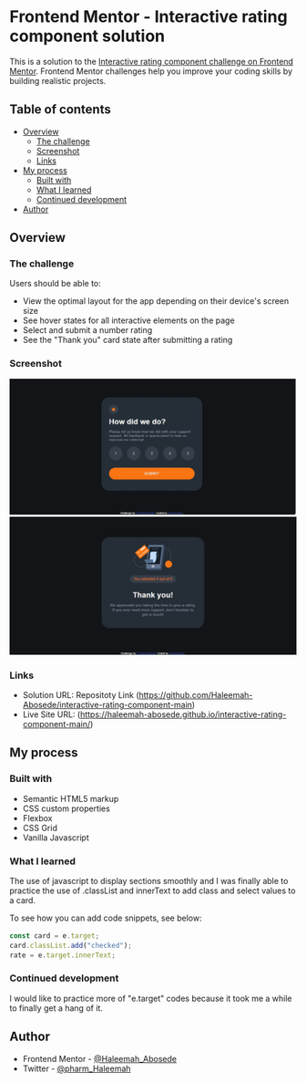 # Frontend Mentor - Interactive rating component solution

This is a solution to the [Interactive rating component challenge on Frontend Mentor](https://www.frontendmentor.io/challenges/interactive-rating-component-koxpeBUmI). Frontend Mentor challenges help you improve your coding skills by building realistic projects.

## Table of contents

- [Overview](#overview)
  - [The challenge](#the-challenge)
  - [Screenshot](#screenshot)
  - [Links](#links)
- [My process](#my-process)
  - [Built with](#built-with)
  - [What I learned](#what-i-learned)
  - [Continued development](#continued-development)
- [Author](#author)

## Overview

### The challenge

Users should be able to:

- View the optimal layout for the app depending on their device's screen size
- See hover states for all interactive elements on the page
- Select and submit a number rating
- See the "Thank you" card state after submitting a rating

### Screenshot

![](./Screenshot_IC_I.jpg) ![](./Screenshot_IC_II.jpg)

### Links

- Solution URL: Repositoty Link (https://github.com/Haleemah-Abosede/interactive-rating-component-main)
- Live Site URL: (https://haleemah-abosede.github.io/interactive-rating-component-main/)

## My process

### Built with

- Semantic HTML5 markup
- CSS custom properties
- Flexbox
- CSS Grid
- Vanilla Javascript

### What I learned

The use of javascript to display sections smoothly and I was finally able to practice the use of .classList and innerText to add class and select values to a card.

To see how you can add code snippets, see below:

```js
const card = e.target;
card.classList.add("checked");
rate = e.target.innerText;
```

### Continued development

I would like to practice more of "e.target" codes because it took me a while to finally get a hang of it.

## Author

- Frontend Mentor - [@Haleemah_Abosede](https://www.frontendmentor.io/profile/Haleemah_Abosede)
- Twitter - [@pharm_Haleemah](https://www.twitter.com/pharm_Haleemah)
